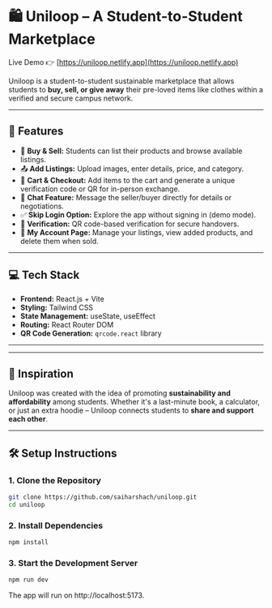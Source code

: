 # 🛍️ Uniloop – A Student-to-Student Marketplace

Live Demo 👉 [https://uniloop.netlify.app](https://uniloop.netlify.app)

Uniloop is a student-to-student sustainable marketplace that allows students to **buy, sell, or give away** their pre-loved items like clothes within a verified and secure campus network.

---

## 🚀 Features

- 🛒 **Buy & Sell:** Students can list their products and browse available listings.
- 📤 **Add Listings:** Upload images, enter details, price, and category.
- 🧾 **Cart & Checkout:** Add items to the cart and generate a unique verification code or QR for in-person exchange.
- 💬 **Chat Feature:** Message the seller/buyer directly for details or negotiations.
- ✅ **Skip Login Option:** Explore the app without signing in (demo mode).
- 🎯 **Verification:** QR code-based verification for secure handovers.
- 🧍 **My Account Page:** Manage your listings, view added products, and delete them when sold.

---

## 💻 Tech Stack

- **Frontend:** React.js + Vite
- **Styling:** Tailwind CSS
- **State Management:** useState, useEffect
- **Routing:** React Router DOM
- **QR Code Generation:** `qrcode.react` library

---


---

## 🧠 Inspiration

Uniloop was created with the idea of promoting **sustainability and affordability** among students. Whether it's a last-minute book, a calculator, or just an extra hoodie – Uniloop connects students to **share and support each other**.

---

## 🛠️ Setup Instructions

### 1. Clone the Repository

```bash
git clone https://github.com/saiharshach/uniloop.git
cd uniloop
```

### 2. Install Dependencies
```bash
npm install
```

### 3. Start the Development Server
```bash
npm run dev
```

The app will run on http://localhost:5173.
